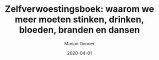 ---
title: "Zelfverwoestings&shy;boek: waarom we meer moeten stinken, drinken, bloeden, branden en dansen"
author: "Marian Donner"
isbn: ""
isbn13: "9789492478917"
rating: "4"
publisher: "Das Mag"
pages: ""
publishYear: "2019"
read: "2020"
goodreads_id: "50732298"
language: "nl"
date: "2020-04-01"
---
